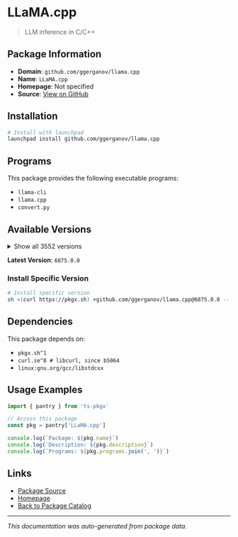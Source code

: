 # LLaMA.cpp

> LLM inference in C/C++

## Package Information

- **Domain**: `github.com/ggerganov/llama.cpp`
- **Name**: `LLaMA.cpp`
- **Homepage**: Not specified
- **Source**: [View on GitHub](https://github.com/pkgxdev/pantry/tree/main/projects/github.com/ggerganov/llama.cpp/package.yml)

## Installation

```bash
# Install with launchpad
launchpad install github.com/ggerganov/llama.cpp
```

## Programs

This package provides the following executable programs:

- `llama-cli`
- `llama.cpp`
- `convert.py`

## Available Versions

<details>
<summary>Show all 3552 versions</summary>

- `6875.0.0`, `6874.0.0`, `6873.0.0`, `6872.0.0`, `6871.0.0`
- `6870.0.0`, `6869.0.0`, `6868.0.0`, `6866.0.0`, `6865.0.0`
- `6864.0.0`, `6863.0.0`, `6862.0.0`, `6861.0.0`, `6860.0.0`
- `6859.0.0`, `6858.0.0`, `6857.0.0`, `6856.0.0`, `6855.0.0`
- `6854.0.0`, `6853.0.0`, `6852.0.0`, `6851.0.0`, `6850.0.0`
- `6849.0.0`, `6848.0.0`, `6847.0.0`, `6846.0.0`, `6845.0.0`
- `6844.0.0`, `6843.0.0`, `6841.0.0`, `6840.0.0`, `6839.0.0`
- `6838.0.0`, `6837.0.0`, `6836.0.0`, `6835.0.0`, `6834.0.0`
- `6833.0.0`, `6830.0.0`, `6829.0.0`, `6827.0.0`, `6826.0.0`
- `6825.0.0`, `6824.0.0`, `6823.0.0`, `6822.0.0`, `6821.0.0`
- `6818.0.0`, `6817.0.0`, `6816.0.0`, `6815.0.0`, `6814.0.0`
- `6813.0.0`, `6812.0.0`, `6811.0.0`, `6810.0.0`, `6808.0.0`
- `6804.0.0`, `6802.0.0`, `6801.0.0`, `6800.0.0`, `6799.0.0`
- `6795.0.0`, `6794.0.0`, `6793.0.0`, `6792.0.0`, `6791.0.0`
- `6790.0.0`, `6789.0.0`, `6788.0.0`, `6786.0.0`, `6785.0.0`
- `6784.0.0`, `6783.0.0`, `6782.0.0`, `6780.0.0`, `6779.0.0`
- `6778.0.0`, `6777.0.0`, `6776.0.0`, `6775.0.0`, `6774.0.0`
- `6773.0.0`, `6770.0.0`, `6769.0.0`, `6768.0.0`, `6767.0.0`
- `6766.0.0`, `6765.0.0`, `6764.0.0`, `6763.0.0`, `6762.0.0`
- `6761.0.0`, `6760.0.0`, `6759.0.0`, `6758.0.0`, `6757.0.0`
- `6756.0.0`, `6755.0.0`, `6754.0.0`, `6753.0.0`, `6752.0.0`
- `6751.0.0`, `6750.0.0`, `6748.0.0`, `6747.0.0`, `6746.0.0`
- `6745.0.0`, `6743.0.0`, `6741.0.0`, `6739.0.0`, `6738.0.0`
- `6737.0.0`, `6736.0.0`, `6735.0.0`, `6733.0.0`, `6732.0.0`
- `6730.0.0`, `6729.0.0`, `6728.0.0`, `6727.0.0`, `6726.0.0`
- `6725.0.0`, `6724.0.0`, `6721.0.0`, `6719.0.0`, `6718.0.0`
- `6717.0.0`, `6715.0.0`, `6714.0.0`, `6713.0.0`, `6711.0.0`
- `6710.0.0`, `6709.0.0`, `6708.0.0`, `6706.0.0`, `6704.0.0`
- `6703.0.0`, `6702.0.0`, `6701.0.0`, `6700.0.0`, `6699.0.0`
- `6697.0.0`, `6695.0.0`, `6692.0.0`, `6691.0.0`, `6690.0.0`
- `6689.0.0`, `6688.0.0`, `6687.0.0`, `6686.0.0`, `6685.0.0`
- `6684.0.0`, `6683.0.0`, `6682.0.0`, `6680.0.0`, `6679.0.0`
- `6678.0.0`, `6676.0.0`, `6673.0.0`, `6672.0.0`, `6671.0.0`
- `6670.0.0`, `6666.0.0`, `6665.0.0`, `6663.0.0`, `6662.0.0`
- `6661.0.0`, `6660.0.0`, `6653.0.0`, `6651.0.0`, `6650.0.0`
- `6648.0.0`, `6647.0.0`, `6646.0.0`, `6644.0.0`, `6643.0.0`
- `6642.0.0`, `6641.0.0`, `6640.0.0`, `6638.0.0`, `6635.0.0`
- `6634.0.0`, `6628.0.0`, `6627.0.0`, `6624.0.0`, `6623.0.0`
- `6622.0.0`, `6621.0.0`, `6620.0.0`, `6619.0.0`, `6617.0.0`
- `6615.0.0`, `6613.0.0`, `6612.0.0`, `6611.0.0`, `6610.0.0`
- `6608.0.0`, `6607.0.0`, `6606.0.0`, `6605.0.0`, `6604.0.0`
- `6603.0.0`, `6602.0.0`, `6601.0.0`, `6598.0.0`, `6595.0.0`
- `6594.0.0`, `6593.0.0`, `6591.0.0`, `6587.0.0`, `6586.0.0`
- `6585.0.0`, `6583.0.0`, `6582.0.0`, `6580.0.0`, `6578.0.0`
- `6576.0.0`, `6575.0.0`, `6574.0.0`, `6572.0.0`, `6569.0.0`
- `6568.0.0`, `6567.0.0`, `6565.0.0`, `6558.0.0`, `6557.0.0`
- `6556.0.0`, `6550.0.0`, `6549.0.0`, `6548.0.0`, `6545.0.0`
- `6544.0.0`, `6543.0.0`, `6541.0.0`, `6536.0.0`, `6535.0.0`
- `6534.0.0`, `6533.0.0`, `6532.0.0`, `6529.0.0`, `6528.0.0`
- `6527.0.0`, `6524.0.0`, `6523.0.0`, `6522.0.0`, `6521.0.0`
- `6519.0.0`, `6518.0.0`, `6517.0.0`, `6516.0.0`, `6515.0.0`
- `6514.0.0`, `6513.0.0`, `6512.0.0`, `6511.0.0`, `6510.0.0`
- `6509.0.0`, `6508.0.0`, `6507.0.0`, `6506.0.0`, `6505.0.0`
- `6504.0.0`, `6503.0.0`, `6502.0.0`, `6501.0.0`, `6500.0.0`
- `6499.0.0`, `6498.0.0`, `6497.0.0`, `6496.0.0`, `6494.0.0`
- `6493.0.0`, `6492.0.0`, `6491.0.0`, `6490.0.0`, `6488.0.0`
- `6484.0.0`, `6483.0.0`, `6482.0.0`, `6480.0.0`, `6479.0.0`
- `6478.0.0`, `6477.0.0`, `6476.0.0`, `6475.0.0`, `6474.0.0`
- `6473.0.0`, `6471.0.0`, `6470.0.0`, `6469.0.0`, `6451.0.0`
- `6447.0.0`, `6445.0.0`, `6444.0.0`, `6443.0.0`, `6442.0.0`
- `6441.0.0`, `6440.0.0`, `6436.0.0`, `6435.0.0`, `6434.0.0`
- `6432.0.0`, `6431.0.0`, `6430.0.0`, `6429.0.0`, `6428.0.0`
- `6427.0.0`, `6424.0.0`, `6423.0.0`, `6421.0.0`, `6419.0.0`
- `6418.0.0`, `6416.0.0`, `6415.0.0`, `6414.0.0`, `6412.0.0`
- `6409.0.0`, `6408.0.0`, `6407.0.0`, `6406.0.0`, `6405.0.0`
- `6404.0.0`, `6403.0.0`, `6402.0.0`, `6401.0.0`, `6399.0.0`
- `6397.0.0`, `6396.0.0`, `6394.0.0`, `6393.0.0`, `6392.0.0`
- `6391.0.0`, `6390.0.0`, `6389.0.0`, `6387.0.0`, `6386.0.0`
- `6384.0.0`, `6383.0.0`, `6382.0.0`, `6381.0.0`, `6380.0.0`
- `6379.0.0`, `6377.0.0`, `6376.0.0`, `6374.0.0`, `6373.0.0`
- `6372.0.0`, `6371.0.0`, `6370.0.0`, `6368.0.0`, `6367.0.0`
- `6365.0.0`, `6364.0.0`, `6362.0.0`, `6361.0.0`, `6360.0.0`
- `6358.0.0`, `6357.0.0`, `6356.0.0`, `6355.0.0`, `6354.0.0`
- `6353.0.0`, `6352.0.0`, `6351.0.0`, `6350.0.0`, `6349.0.0`
- `6348.0.0`, `6347.0.0`, `6346.0.0`, `6344.0.0`, `6343.0.0`
- `6341.0.0`, `6340.0.0`, `6337.0.0`, `6335.0.0`, `6334.0.0`
- `6332.0.0`, `6331.0.0`, `6330.0.0`, `6329.0.0`, `6328.0.0`
- `6327.0.0`, `6325.0.0`, `6324.0.0`, `6323.0.0`, `6322.0.0`
- `6318.0.0`, `6317.0.0`, `6316.0.0`, `6315.0.0`, `6314.0.0`
- `6313.0.0`, `6312.0.0`, `6311.0.0`, `6310.0.0`, `6309.0.0`
- `6307.0.0`, `6305.0.0`, `6303.0.0`, `6301.0.0`, `6300.0.0`
- `6299.0.0`, `6298.0.0`, `6297.0.0`, `6295.0.0`, `6294.0.0`
- `6293.0.0`, `6292.0.0`, `6291.0.0`, `6290.0.0`, `6289.0.0`
- `6287.0.0`, `6286.0.0`, `6285.0.0`, `6284.0.0`, `6283.0.0`
- `6282.0.0`, `6280.0.0`, `6279.0.0`, `6278.0.0`, `6277.0.0`
- `6276.0.0`, `6275.0.0`, `6274.0.0`, `6273.0.0`, `6272.0.0`
- `6271.0.0`, `6269.0.0`, `6267.0.0`, `6265.0.0`, `6264.0.0`
- `6262.0.0`, `6261.0.0`, `6258.0.0`, `6257.0.0`, `6255.0.0`
- `6254.0.0`, `6251.0.0`, `6250.0.0`, `6249.0.0`, `6248.0.0`
- `6247.0.0`, `6246.0.0`, `6245.0.0`, `6244.0.0`, `6243.0.0`
- `6242.0.0`, `6241.0.0`, `6240.0.0`, `6239.0.0`, `6238.0.0`
- `6237.0.0`, `6236.0.0`, `6235.0.0`, `6229.0.0`, `6228.0.0`
- `6225.0.0`, `6218.0.0`, `6215.0.0`, `6214.0.0`, `6213.0.0`
- `6210.0.0`, `6209.0.0`, `6208.0.0`, `6207.0.0`, `6205.0.0`
- `6204.0.0`, `6202.0.0`, `6201.0.0`, `6199.0.0`, `6195.0.0`
- `6193.0.0`, `6191.0.0`, `6190.0.0`, `6189.0.0`, `6188.0.0`
- `6187.0.0`, `6185.0.0`, `6184.0.0`, `6183.0.0`, `6182.0.0`
- `6181.0.0`, `6180.0.0`, `6179.0.0`, `6178.0.0`, `6177.0.0`
- `6176.0.0`, `6175.0.0`, `6174.0.0`, `6173.0.0`, `6153.0.0`
- `6152.0.0`, `6150.0.0`, `6149.0.0`, `6148.0.0`, `6144.0.0`
- `6143.0.0`, `6141.0.0`, `6140.0.0`, `6139.0.0`, `6138.0.0`
- `6137.0.0`, `6136.0.0`, `6135.0.0`, `6134.0.0`, `6132.0.0`
- `6131.0.0`, `6129.0.0`, `6128.0.0`, `6124.0.0`, `6123.0.0`
- `6122.0.0`, `6121.0.0`, `6119.0.0`, `6118.0.0`, `6117.0.0`
- `6116.0.0`, `6115.0.0`, `6114.0.0`, `6113.0.0`, `6111.0.0`
- `6109.0.0`, `6106.0.0`, `6105.0.0`, `6104.0.0`, `6103.0.0`
- `6102.0.0`, `6101.0.0`, `6100.0.0`, `6099.0.0`, `6098.0.0`
- `6097.0.0`, `6096.0.0`, `6095.0.0`, `6093.0.0`, `6092.0.0`
- `6090.0.0`, `6089.0.0`, `6088.0.0`, `6087.0.0`, `6085.0.0`
- `6084.0.0`, `6083.0.0`, `6082.0.0`, `6081.0.0`, `6080.0.0`
- `6079.0.0`, `6078.0.0`, `6076.0.0`, `6075.0.0`, `6074.0.0`
- `6073.0.0`, `6070.0.0`, `6067.0.0`, `6066.0.0`, `6065.0.0`
- `6064.0.0`, `6063.0.0`, `6062.0.0`, `6061.0.0`, `6060.0.0`
- `6059.0.0`, `6058.0.0`, `6057.0.0`, `6056.0.0`, `6055.0.0`
- `6054.0.0`, `6052.0.0`, `6051.0.0`, `6050.0.0`, `6049.0.0`
- `6048.0.0`, `6047.0.0`, `6045.0.0`, `6044.0.0`, `6043.0.0`
- `6042.0.0`, `6041.0.0`, `6040.0.0`, `6039.0.0`, `6038.0.0`
- `6037.0.0`, `6036.0.0`, `6035.0.0`, `6032.0.0`, `6031.0.0`
- `6030.0.0`, `6029.0.0`, `6027.0.0`, `6026.0.0`, `6025.0.0`
- `6024.0.0`, `6023.0.0`, `6022.0.0`, `6020.0.0`, `6018.0.0`
- `6017.0.0`, `6016.0.0`, `6015.0.0`, `6014.0.0`, `6013.0.0`
- `6012.0.0`, `6011.0.0`, `6002.0.0`, `6001.0.0`, `6000.0.0`
- `5999.0.0`, `5998.0.0`, `5997.0.0`, `5996.0.0`, `5995.0.0`
- `5994.0.0`, `5993.0.0`, `5992.0.0`, `5990.0.0`, `5989.0.0`
- `5988.0.0`, `5987.0.0`, `5986.0.0`, `5985.0.0`, `5984.0.0`
- `5981.0.0`, `5980.0.0`, `5979.0.0`, `5978.0.0`, `5976.0.0`
- `5975.0.0`, `5973.0.0`, `5972.0.0`, `5970.0.0`, `5968.0.0`
- `5967.0.0`, `5966.0.0`, `5965.0.0`, `5963.0.0`, `5962.0.0`
- `5961.0.0`, `5960.0.0`, `5959.0.0`, `5958.0.0`, `5957.0.0`
- `5956.0.0`, `5954.0.0`, `5953.0.0`, `5952.0.0`, `5950.0.0`
- `5949.0.0`, `5943.0.0`, `5942.0.0`, `5941.0.0`, `5940.0.0`
- `5937.0.0`, `5936.0.0`, `5935.0.0`, `5934.0.0`, `5933.0.0`
- `5932.0.0`, `5930.0.0`, `5929.0.0`, `5928.0.0`, `5927.0.0`
- `5924.0.0`, `5923.0.0`, `5922.0.0`, `5921.0.0`, `5920.0.0`
- `5919.0.0`, `5916.0.0`, `5914.0.0`, `5913.0.0`, `5912.0.0`
- `5911.0.0`, `5910.0.0`, `5909.0.0`, `5908.0.0`, `5904.0.0`
- `5902.0.0`, `5901.0.0`, `5900.0.0`, `5899.0.0`, `5898.0.0`
- `5897.0.0`, `5896.0.0`, `5895.0.0`, `5894.0.0`, `5893.0.0`
- `5892.0.0`, `5891.0.0`, `5890.0.0`, `5889.0.0`, `5888.0.0`
- `5887.0.0`, `5886.0.0`, `5884.0.0`, `5882.0.0`, `5880.0.0`
- `5876.0.0`, `5875.0.0`, `5874.0.0`, `5873.0.0`, `5872.0.0`
- `5870.0.0`, `5869.0.0`, `5868.0.0`, `5867.0.0`, `5866.0.0`
- `5865.0.0`, `5864.0.0`, `5863.0.0`, `5862.0.0`, `5861.0.0`
- `5860.0.0`, `5859.0.0`, `5858.0.0`, `5857.0.0`, `5856.0.0`
- `5855.0.0`, `5854.0.0`, `5853.0.0`, `5852.0.0`, `5851.0.0`
- `5849.0.0`, `5848.0.0`, `5847.0.0`, `5846.0.0`, `5845.0.0`
- `5844.0.0`, `5843.0.0`, `5841.0.0`, `5840.0.0`, `5839.0.0`
- `5838.0.0`, `5837.0.0`, `5836.0.0`, `5835.0.0`, `5834.0.0`
- `5833.0.0`, `5832.0.0`, `5831.0.0`, `5830.0.0`, `5829.0.0`
- `5828.0.0`, `5827.0.0`, `5826.0.0`, `5825.0.0`, `5824.0.0`
- `5823.0.0`, `5822.0.0`, `5821.0.0`, `5820.0.0`, `5819.0.0`
- `5817.0.0`, `5816.0.0`, `5815.0.0`, `5814.0.0`, `5812.0.0`
- `5811.0.0`, `5809.0.0`, `5808.0.0`, `5804.0.0`, `5803.0.0`
- `5802.0.0`, `5801.0.0`, `5798.0.0`, `5797.0.0`, `5795.0.0`
- `5794.0.0`, `5793.0.0`, `5792.0.0`, `5788.0.0`, `5787.0.0`
- `5785.0.0`, `5784.0.0`, `5783.0.0`, `5782.0.0`, `5780.0.0`
- `5778.0.0`, `5777.0.0`, `5775.0.0`, `5774.0.0`, `5773.0.0`
- `5772.0.0`, `5771.0.0`, `5770.0.0`, `5769.0.0`, `5760.0.0`
- `5759.0.0`, `5757.0.0`, `5756.0.0`, `5755.0.0`, `5754.0.0`
- `5753.0.0`, `5752.0.0`, `5751.0.0`, `5749.0.0`, `5747.0.0`
- `5745.0.0`, `5744.0.0`, `5743.0.0`, `5742.0.0`, `5740.0.0`
- `5738.0.0`, `5737.0.0`, `5736.0.0`, `5735.0.0`, `5734.0.0`
- `5733.0.0`, `5731.0.0`, `5729.0.0`, `5728.0.0`, `5726.0.0`
- `5723.0.0`, `5722.0.0`, `5721.0.0`, `5720.0.0`, `5719.0.0`
- `5718.0.0`, `5717.0.0`, `5716.0.0`, `5715.0.0`, `5714.0.0`
- `5713.0.0`, `5712.0.0`, `5711.0.0`, `5709.0.0`, `5708.0.0`
- `5707.0.0`, `5706.0.0`, `5704.0.0`, `5703.0.0`, `5702.0.0`
- `5701.0.0`, `5699.0.0`, `5698.0.0`, `5697.0.0`, `5696.0.0`
- `5695.0.0`, `5693.0.0`, `5689.0.0`, `5688.0.0`, `5687.0.0`
- `5686.0.0`, `5685.0.0`, `5684.0.0`, `5683.0.0`, `5682.0.0`
- `5681.0.0`, `5679.0.0`, `5676.0.0`, `5675.0.0`, `5674.0.0`
- `5673.0.0`, `5672.0.0`, `5671.0.0`, `5670.0.0`, `5669.0.0`
- `5668.0.0`, `5667.0.0`, `5666.0.0`, `5664.0.0`, `5662.0.0`
- `5659.0.0`, `5657.0.0`, `5655.0.0`, `5654.0.0`, `5653.0.0`
- `5652.0.0`, `5651.0.0`, `5650.0.0`, `5649.0.0`, `5648.0.0`
- `5646.0.0`, `5645.0.0`, `5644.0.0`, `5642.0.0`, `5641.0.0`
- `5640.0.0`, `5639.0.0`, `5638.0.0`, `5637.0.0`, `5636.0.0`
- `5634.0.0`, `5633.0.0`, `5632.0.0`, `5631.0.0`, `5630.0.0`
- `5629.0.0`, `5627.0.0`, `5625.0.0`, `5624.0.0`, `5622.0.0`
- `5621.0.0`, `5620.0.0`, `5618.0.0`, `5617.0.0`, `5615.0.0`
- `5614.0.0`, `5613.0.0`, `5612.0.0`, `5610.0.0`, `5609.0.0`
- `5608.0.0`, `5606.0.0`, `5604.0.0`, `5603.0.0`, `5602.0.0`
- `5601.0.0`, `5600.0.0`, `5598.0.0`, `5596.0.0`, `5595.0.0`
- `5593.0.0`, `5592.0.0`, `5591.0.0`, `5590.0.0`, `5589.0.0`
- `5588.0.0`, `5587.0.0`, `5586.0.0`, `5585.0.0`, `5584.0.0`
- `5581.0.0`, `5580.0.0`, `5578.0.0`, `5577.0.0`, `5576.0.0`
- `5575.0.0`, `5574.0.0`, `5573.0.0`, `5572.0.0`, `5571.0.0`
- `5569.0.0`, `5568.0.0`, `5560.0.0`, `5559.0.0`, `5558.0.0`
- `5556.0.0`, `5555.0.0`, `5554.0.0`, `5552.0.0`, `5551.0.0`
- `5548.0.0`, `5547.0.0`, `5546.0.0`, `5545.0.0`, `5544.0.0`
- `5543.0.0`, `5541.0.0`, `5540.0.0`, `5539.0.0`, `5538.0.0`
- `5537.0.0`, `5535.0.0`, `5534.0.0`, `5533.0.0`, `5532.0.0`
- `5530.0.0`, `5529.0.0`, `5526.0.0`, `5524.0.0`, `5522.0.0`
- `5519.0.0`, `5517.0.0`, `5516.0.0`, `5515.0.0`, `5514.0.0`
- `5513.0.0`, `5512.0.0`, `5510.0.0`, `5509.0.0`, `5508.0.0`
- `5506.0.0`, `5505.0.0`, `5504.0.0`, `5503.0.0`, `5502.0.0`
- `5501.0.0`, `5499.0.0`, `5498.0.0`, `5497.0.0`, `5495.0.0`
- `5494.0.0`, `5493.0.0`, `5492.0.0`, `5490.0.0`, `5489.0.0`
- `5488.0.0`, `5486.0.0`, `5484.0.0`, `5483.0.0`, `5481.0.0`
- `5480.0.0`, `5479.0.0`, `5478.0.0`, `5477.0.0`, `5476.0.0`
- `5475.0.0`, `5474.0.0`, `5473.0.0`, `5472.0.0`, `5471.0.0`
- `5468.0.0`, `5466.0.0`, `5465.0.0`, `5464.0.0`, `5463.0.0`
- `5462.0.0`, `5461.0.0`, `5460.0.0`, `5459.0.0`, `5458.0.0`
- `5456.0.0`, `5454.0.0`, `5453.0.0`, `5452.0.0`, `5451.0.0`
- `5450.0.0`, `5449.0.0`, `5448.0.0`, `5446.0.0`, `5444.0.0`
- `5443.0.0`, `5442.0.0`, `5441.0.0`, `5440.0.0`, `5439.0.0`
- `5438.0.0`, `5437.0.0`, `5436.0.0`, `5435.0.0`, `5434.0.0`
- `5432.0.0`, `5431.0.0`, `5430.0.0`, `5429.0.0`, `5427.0.0`
- `5426.0.0`, `5425.0.0`, `5423.0.0`, `5422.0.0`, `5421.0.0`
- `5417.0.0`, `5415.0.0`, `5414.0.0`, `5412.0.0`, `5411.0.0`
- `5410.0.0`, `5409.0.0`, `5406.0.0`, `5405.0.0`, `5404.0.0`
- `5402.0.0`, `5401.0.0`, `5400.0.0`, `5395.0.0`, `5394.0.0`
- `5392.0.0`, `5391.0.0`, `5390.0.0`, `5388.0.0`, `5387.0.0`
- `5385.0.0`, `5384.0.0`, `5382.0.0`, `5381.0.0`, `5380.0.0`
- `5379.0.0`, `5378.0.0`, `5377.0.0`, `5372.0.0`, `5371.0.0`
- `5370.0.0`, `5368.0.0`, `5367.0.0`, `5366.0.0`, `5365.0.0`
- `5363.0.0`, `5361.0.0`, `5360.0.0`, `5359.0.0`, `5358.0.0`
- `5357.0.0`, `5356.0.0`, `5355.0.0`, `5354.0.0`, `5353.0.0`
- `5352.0.0`, `5351.0.0`, `5350.0.0`, `5349.0.0`, `5347.0.0`
- `5346.0.0`, `5345.0.0`, `5344.0.0`, `5342.0.0`, `5341.0.0`
- `5340.0.0`, `5338.0.0`, `5336.0.0`, `5335.0.0`, `5334.0.0`
- `5333.0.0`, `5332.0.0`, `5331.0.0`, `5330.0.0`, `5329.0.0`
- `5328.0.0`, `5327.0.0`, `5326.0.0`, `5325.0.0`, `5324.0.0`
- `5323.0.0`, `5322.0.0`, `5321.0.0`, `5320.0.0`, `5318.0.0`
- `5317.0.0`, `5313.0.0`, `5311.0.0`, `5310.0.0`, `5309.0.0`
- `5308.0.0`, `5306.0.0`, `5303.0.0`, `5302.0.0`, `5301.0.0`
- `5300.0.0`, `5299.0.0`, `5298.0.0`, `5297.0.0`, `5296.0.0`
- `5295.0.0`, `5293.0.0`, `5292.0.0`, `5289.0.0`, `5287.0.0`
- `5286.0.0`, `5284.0.0`, `5283.0.0`, `5281.0.0`, `5280.0.0`
- `5279.0.0`, `5278.0.0`, `5277.0.0`, `5276.0.0`, `5275.0.0`
- `5274.0.0`, `5273.0.0`, `5272.0.0`, `5271.0.0`, `5270.0.0`
- `5269.0.0`, `5267.0.0`, `5266.0.0`, `5265.0.0`, `5261.0.0`
- `5260.0.0`, `5259.0.0`, `5258.0.0`, `5257.0.0`, `5255.0.0`
- `5254.0.0`, `5253.0.0`, `5252.0.0`, `5250.0.0`, `5249.0.0`
- `5248.0.0`, `5246.0.0`, `5243.0.0`, `5242.0.0`, `5241.0.0`
- `5239.0.0`, `5237.0.0`, `5236.0.0`, `5235.0.0`, `5233.0.0`
- `5232.0.0`, `5231.0.0`, `5230.0.0`, `5228.0.0`, `5226.0.0`
- `5225.0.0`, `5223.0.0`, `5222.0.0`, `5221.0.0`, `5220.0.0`
- `5219.0.0`, `5218.0.0`, `5217.0.0`, `5216.0.0`, `5215.0.0`
- `5214.0.0`, `5213.0.0`, `5212.0.0`, `5211.0.0`, `5210.0.0`
- `5209.0.0`, `5208.0.0`, `5207.0.0`, `5205.0.0`, `5204.0.0`
- `5202.0.0`, `5201.0.0`, `5200.0.0`, `5199.0.0`, `5198.0.0`
- `5197.0.0`, `5196.0.0`, `5195.0.0`, `5194.0.0`, `5193.0.0`
- `5192.0.0`, `5191.0.0`, `5190.0.0`, `5189.0.0`, `5188.0.0`
- `5187.0.0`, `5186.0.0`, `5185.0.0`, `5184.0.0`, `5181.0.0`
- `5180.0.0`, `5178.0.0`, `5177.0.0`, `5176.0.0`, `5175.0.0`
- `5174.0.0`, `5173.0.0`, `5171.0.0`, `5170.0.0`, `5169.0.0`
- `5166.0.0`, `5165.0.0`, `5164.0.0`, `5163.0.0`, `5162.0.0`
- `5161.0.0`, `5160.0.0`, `5159.0.0`, `5158.0.0`, `5156.0.0`
- `5155.0.0`, `5153.0.0`, `5152.0.0`, `5151.0.0`, `5150.0.0`
- `5149.0.0`, `5148.0.0`, `5147.0.0`, `5146.0.0`, `5145.0.0`
- `5144.0.0`, `5143.0.0`, `5142.0.0`, `5141.0.0`, `5140.0.0`
- `5138.0.0`, `5137.0.0`, `5136.0.0`, `5135.0.0`, `5134.0.0`
- `5133.0.0`, `5132.0.0`, `5131.0.0`, `5129.0.0`, `5127.0.0`
- `5126.0.0`, `5125.0.0`, `5124.0.0`, `5123.0.0`, `5122.0.0`
- `5121.0.0`, `5120.0.0`, `5119.0.0`, `5118.0.0`, `5117.0.0`
- `5116.0.0`, `5115.0.0`, `5114.0.0`, `5113.0.0`, `5108.0.0`
- `5107.0.0`, `5106.0.0`, `5099.0.0`, `5097.0.0`, `5096.0.0`
- `5094.0.0`, `5093.0.0`, `5092.0.0`, `5089.0.0`, `5086.0.0`
- `5085.0.0`, `5084.0.0`, `5083.0.0`, `5082.0.0`, `5081.0.0`
- `5080.0.0`, `5079.0.0`, `5078.0.0`, `5076.0.0`, `5074.0.0`
- `5073.0.0`, `5072.0.0`, `5071.0.0`, `5066.0.0`, `5064.0.0`
- `5062.0.0`, `5061.0.0`, `5060.0.0`, `5059.0.0`, `5058.0.0`
- `5057.0.0`, `5056.0.0`, `5055.0.0`, `5054.0.0`, `5053.0.0`
- `5052.0.0`, `5050.0.0`, `5049.0.0`, `5046.0.0`, `5045.0.0`
- `5043.0.0`, `5041.0.0`, `5039.0.0`, `5038.0.0`, `5037.0.0`
- `5036.0.0`, `5035.0.0`, `5034.0.0`, `5033.0.0`, `5032.0.0`
- `5031.0.0`, `5030.0.0`, `5029.0.0`, `5028.0.0`, `5026.0.0`
- `5025.0.0`, `5022.0.0`, `5021.0.0`, `5019.0.0`, `5018.0.0`
- `5017.0.0`, `5016.0.0`, `5015.0.0`, `5013.0.0`, `5012.0.0`
- `5010.0.0`, `5009.0.0`, `5006.0.0`, `5005.0.0`, `5004.0.0`
- `5003.0.0`, `5002.0.0`, `5001.0.0`, `4999.0.0`, `4998.0.0`
- `4997.0.0`, `4992.0.0`, `4991.0.0`, `4990.0.0`, `4988.0.0`
- `4987.0.0`, `4986.0.0`, `4985.0.0`, `4984.0.0`, `4982.0.0`
- `4981.0.0`, `4980.0.0`, `4978.0.0`, `4977.0.0`, `4976.0.0`
- `4974.0.0`, `4972.0.0`, `4970.0.0`, `4969.0.0`, `4967.0.0`
- `4966.0.0`, `4964.0.0`, `4963.0.0`, `4961.0.0`, `4958.0.0`
- `4957.0.0`, `4956.0.0`, `4953.0.0`, `4951.0.0`, `4948.0.0`
- `4947.0.0`, `4945.0.0`, `4944.0.0`, `4942.0.0`, `4940.0.0`
- `4939.0.0`, `4938.0.0`, `4937.0.0`, `4936.0.0`, `4935.0.0`
- `4934.0.0`, `4933.0.0`, `4932.0.0`, `4930.0.0`, `4929.0.0`
- `4927.0.0`, `4926.0.0`, `4925.0.0`, `4924.0.0`, `4923.0.0`
- `4921.0.0`, `4920.0.0`, `4919.0.0`, `4916.0.0`, `4915.0.0`
- `4914.0.0`, `4913.0.0`, `4912.0.0`, `4911.0.0`, `4910.0.0`
- `4909.0.0`, `4908.0.0`, `4907.0.0`, `4905.0.0`, `4903.0.0`
- `4902.0.0`, `4901.0.0`, `4900.0.0`, `4899.0.0`, `4898.0.0`
- `4897.0.0`, `4896.0.0`, `4895.0.0`, `4893.0.0`, `4892.0.0`
- `4891.0.0`, `4889.0.0`, `4888.0.0`, `4886.0.0`, `4885.0.0`
- `4884.0.0`, `4882.0.0`, `4880.0.0`, `4879.0.0`, `4877.0.0`
- `4876.0.0`, `4875.0.0`, `4874.0.0`, `4873.0.0`, `4872.0.0`
- `4871.0.0`, `4870.0.0`, `4869.0.0`, `4868.0.0`, `4867.0.0`
- `4865.0.0`, `4864.0.0`, `4863.0.0`, `4861.0.0`, `4860.0.0`
- `4859.0.0`, `4856.0.0`, `4855.0.0`, `4854.0.0`, `4853.0.0`
- `4851.0.0`, `4849.0.0`, `4848.0.0`, `4847.0.0`, `4846.0.0`
- `4837.0.0`, `4836.0.0`, `4835.0.0`, `4834.0.0`, `4833.0.0`
- `4832.0.0`, `4831.0.0`, `4830.0.0`, `4829.0.0`, `4827.0.0`
- `4826.0.0`, `4824.0.0`, `4823.0.0`, `4821.0.0`, `4820.0.0`
- `4819.0.0`, `4818.0.0`, `4806.0.0`, `4805.0.0`, `4804.0.0`
- `4803.0.0`, `4801.0.0`, `4800.0.0`, `4799.0.0`, `4798.0.0`
- `4797.0.0`, `4796.0.0`, `4793.0.0`, `4792.0.0`, `4790.0.0`
- `4789.0.0`, `4788.0.0`, `4786.0.0`, `4785.0.0`, `4784.0.0`
- `4783.0.0`, `4778.0.0`, `4777.0.0`, `4776.0.0`, `4775.0.0`
- `4774.0.0`, `4773.0.0`, `4771.0.0`, `4770.0.0`, `4769.0.0`
- `4768.0.0`, `4767.0.0`, `4765.0.0`, `4764.0.0`, `4763.0.0`
- `4762.0.0`, `4761.0.0`, `4760.0.0`, `4759.0.0`, `4756.0.0`
- `4755.0.0`, `4754.0.0`, `4753.0.0`, `4751.0.0`, `4749.0.0`
- `4747.0.0`, `4746.0.0`, `4745.0.0`, `4743.0.0`, `4742.0.0`
- `4739.0.0`, `4738.0.0`, `4735.0.0`, `4734.0.0`, `4733.0.0`
- `4732.0.0`, `4731.0.0`, `4730.0.0`, `4728.0.0`, `4727.0.0`
- `4724.0.0`, `4722.0.0`, `4721.0.0`, `4720.0.0`, `4719.0.0`
- `4718.0.0`, `4717.0.0`, `4716.0.0`, `4714.0.0`, `4713.0.0`
- `4712.0.0`, `4710.0.0`, `4708.0.0`, `4707.0.0`, `4706.0.0`
- `4705.0.0`, `4704.0.0`, `4702.0.0`, `4699.0.0`, `4698.0.0`
- `4696.0.0`, `4695.0.0`, `4694.0.0`, `4692.0.0`, `4689.0.0`
- `4688.0.0`, `4686.0.0`, `4683.0.0`, `4682.0.0`, `4681.0.0`
- `4679.0.0`, `4678.0.0`, `4677.0.0`, `4676.0.0`, `4675.0.0`
- `4671.0.0`, `4667.0.0`, `4666.0.0`, `4663.0.0`, `4662.0.0`
- `4661.0.0`, `4660.0.0`, `4659.0.0`, `4658.0.0`, `4657.0.0`
- `4651.0.0`, `4649.0.0`, `4648.0.0`, `4647.0.0`, `4646.0.0`
- `4644.0.0`, `4643.0.0`, `4642.0.0`, `4641.0.0`, `4640.0.0`
- `4639.0.0`, `4637.0.0`, `4636.0.0`, `4634.0.0`, `4633.0.0`
- `4631.0.0`, `4628.0.0`, `4623.0.0`, `4621.0.0`, `4620.0.0`
- `4619.0.0`, `4618.0.0`, `4617.0.0`, `4616.0.0`, `4615.0.0`
- `4614.0.0`, `4613.0.0`, `4611.0.0`, `4610.0.0`, `4609.0.0`
- `4608.0.0`, `4607.0.0`, `4606.0.0`, `4605.0.0`, `4604.0.0`
- `4603.0.0`, `4601.0.0`, `4600.0.0`, `4599.0.0`, `4598.0.0`
- `4595.0.0`, `4594.0.0`, `4589.0.0`, `4588.0.0`, `4586.0.0`
- `4585.0.0`, `4583.0.0`, `4581.0.0`, `4580.0.0`, `4576.0.0`
- `4575.0.0`, `4574.0.0`, `4572.0.0`, `4570.0.0`, `4569.0.0`
- `4568.0.0`, `4567.0.0`, `4566.0.0`, `4565.0.0`, `4564.0.0`
- `4562.0.0`, `4560.0.0`, `4559.0.0`, `4557.0.0`, `4552.0.0`
- `4550.0.0`, `4549.0.0`, `4548.0.0`, `4547.0.0`, `4546.0.0`
- `4545.0.0`, `4543.0.0`, `4542.0.0`, `4539.0.0`, `4538.0.0`
- `4537.0.0`, `4536.0.0`, `4535.0.0`, `4534.0.0`, `4533.0.0`
- `4532.0.0`, `4529.0.0`, `4528.0.0`, `4527.0.0`, `4526.0.0`
- `4525.0.0`, `4524.0.0`, `4523.0.0`, `4522.0.0`, `4521.0.0`
- `4520.0.0`, `4519.0.0`, `4518.0.0`, `4516.0.0`, `4514.0.0`
- `4513.0.0`, `4512.0.0`, `4510.0.0`, `4509.0.0`, `4508.0.0`
- `4506.0.0`, `4504.0.0`, `4503.0.0`, `4502.0.0`, `4501.0.0`
- `4500.0.0`, `4499.0.0`, `4497.0.0`, `4493.0.0`, `4491.0.0`
- `4488.0.0`, `4487.0.0`, `4485.0.0`, `4481.0.0`, `4475.0.0`
- `4474.0.0`, `4468.0.0`, `4467.0.0`, `4466.0.0`, `4465.0.0`
- `4464.0.0`, `4458.0.0`, `4457.0.0`, `4456.0.0`, `4453.0.0`
- `4451.0.0`, `4450.0.0`, `4447.0.0`, `4446.0.0`, `4445.0.0`
- `4443.0.0`, `4440.0.0`, `4439.0.0`, `4438.0.0`, `4437.0.0`
- `4435.0.0`, `4434.0.0`, `4433.0.0`, `4432.0.0`, `4431.0.0`
- `4430.0.0`, `4428.0.0`, `4426.0.0`, `4425.0.0`, `4424.0.0`
- `4423.0.0`, `4422.0.0`, `4421.0.0`, `4420.0.0`, `4419.0.0`
- `4418.0.0`, `4416.0.0`, `4415.0.0`, `4414.0.0`, `4411.0.0`
- `4409.0.0`, `4406.0.0`, `4404.0.0`, `4403.0.0`, `4402.0.0`
- `4400.0.0`, `4399.0.0`, `4398.0.0`, `4397.0.0`, `4396.0.0`
- `4394.0.0`, `4393.0.0`, `4392.0.0`, `4391.0.0`, `4390.0.0`
- `4389.0.0`, `4388.0.0`, `4387.0.0`, `4386.0.0`, `4385.0.0`
- `4384.0.0`, `4383.0.0`, `4382.0.0`, `4381.0.0`, `4380.0.0`
- `4379.0.0`, `4378.0.0`, `4376.0.0`, `4375.0.0`, `4372.0.0`
- `4371.0.0`, `4369.0.0`, `4368.0.0`, `4367.0.0`, `4366.0.0`
- `4365.0.0`, `4363.0.0`, `4362.0.0`, `4361.0.0`, `4360.0.0`
- `4359.0.0`, `4358.0.0`, `4357.0.0`, `4354.0.0`, `4353.0.0`
- `4351.0.0`, `4350.0.0`, `4349.0.0`, `4348.0.0`, `4343.0.0`
- `4342.0.0`, `4341.0.0`, `4338.0.0`, `4337.0.0`, `4333.0.0`
- `4331.0.0`, `4329.0.0`, `4327.0.0`, `4326.0.0`, `4325.0.0`
- `4324.0.0`, `4321.0.0`, `4320.0.0`, `4319.0.0`, `4318.0.0`
- `4317.0.0`, `4315.0.0`, `4314.0.0`, `4312.0.0`, `4311.0.0`
- `4304.0.0`, `4302.0.0`, `4301.0.0`, `4300.0.0`, `4299.0.0`
- `4298.0.0`, `4297.0.0`, `4296.0.0`, `4295.0.0`, `4293.0.0`
- `4292.0.0`, `4291.0.0`, `4290.0.0`, `4288.0.0`, `4287.0.0`
- `4285.0.0`, `4284.0.0`, `4283.0.0`, `4282.0.0`, `4281.0.0`
- `4280.0.0`, `4279.0.0`, `4276.0.0`, `4273.0.0`, `4272.0.0`
- `4271.0.0`, `4267.0.0`, `4266.0.0`, `4265.0.0`, `4262.0.0`
- `4261.0.0`, `4260.0.0`, `4258.0.0`, `4256.0.0`, `4255.0.0`
- `4254.0.0`, `4253.0.0`, `4248.0.0`, `4246.0.0`, `4243.0.0`
- `4242.0.0`, `4240.0.0`, `4239.0.0`, `4234.0.0`, `4233.0.0`
- `4231.0.0`, `4230.0.0`, `4227.0.0`, `4226.0.0`, `4224.0.0`
- `4222.0.0`, `4221.0.0`, `4220.0.0`, `4219.0.0`, `4218.0.0`
- `4217.0.0`, `4216.0.0`, `4215.0.0`, `4214.0.0`, `4212.0.0`
- `4210.0.0`, `4209.0.0`, `4208.0.0`, `4206.0.0`, `4204.0.0`
- `4203.0.0`, `4202.0.0`, `4201.0.0`, `4200.0.0`, `4195.0.0`
- `4191.0.0`, `4179.0.0`, `4178.0.0`, `4177.0.0`, `4176.0.0`
- `4175.0.0`, `4174.0.0`, `4173.0.0`, `4171.0.0`, `4170.0.0`
- `4169.0.0`, `4168.0.0`, `4167.0.0`, `4164.0.0`, `4163.0.0`
- `4162.0.0`, `4161.0.0`, `4160.0.0`, `4157.0.0`, `4154.0.0`
- `4153.0.0`, `4151.0.0`, `4150.0.0`, `4149.0.0`, `4148.0.0`
- `4143.0.0`, `4142.0.0`, `4141.0.0`, `4139.0.0`, `4138.0.0`
- `4137.0.0`, `4134.0.0`, `4133.0.0`, `4132.0.0`, `4131.0.0`
- `4130.0.0`, `4129.0.0`, `4128.0.0`, `4127.0.0`, `4126.0.0`
- `4122.0.0`, `4120.0.0`, `4118.0.0`, `4115.0.0`, `4114.0.0`
- `4113.0.0`, `4112.0.0`, `4111.0.0`, `4103.0.0`, `4102.0.0`
- `4100.0.0`, `4098.0.0`, `4095.0.0`, `4094.0.0`, `4092.0.0`
- `4091.0.0`, `4088.0.0`, `4087.0.0`, `4082.0.0`, `4081.0.0`
- `4080.0.0`, `4079.0.0`, `4078.0.0`, `4077.0.0`, `4076.0.0`
- `4075.0.0`, `4071.0.0`, `4069.0.0`, `4068.0.0`, `4067.0.0`
- `4066.0.0`, `4065.0.0`, `4062.0.0`, `4056.0.0`, `4055.0.0`
- `4053.0.0`, `4052.0.0`, `4050.0.0`, `4048.0.0`, `4044.0.0`
- `4042.0.0`, `4041.0.0`, `4040.0.0`, `4038.0.0`, `4037.0.0`
- `4036.0.0`, `4034.0.0`, `4033.0.0`, `4032.0.0`, `4027.0.0`
- `4026.0.0`, `4025.0.0`, `4024.0.0`, `4023.0.0`, `4020.0.0`
- `4019.0.0`, `4016.0.0`, `4015.0.0`, `4014.0.0`, `4013.0.0`
- `4011.0.0`, `4010.0.0`, `4009.0.0`, `4007.0.0`, `4006.0.0`
- `4005.0.0`, `4003.0.0`, `4002.0.0`, `4001.0.0`, `4000.0.0`
- `3999.0.0`, `3998.0.0`, `3997.0.0`, `3996.0.0`, `3995.0.0`
- `3994.0.0`, `3991.0.0`, `3990.0.0`, `3989.0.0`, `3988.0.0`
- `3987.0.0`, `3985.0.0`, `3984.0.0`, `3983.0.0`, `3982.0.0`
- `3978.0.0`, `3977.0.0`, `3975.0.0`, `3974.0.0`, `3972.0.0`
- `3971.0.0`, `3970.0.0`, `3967.0.0`, `3964.0.0`, `3962.0.0`
- `3961.0.0`, `3960.0.0`, `3958.0.0`, `3957.0.0`, `3952.0.0`
- `3950.0.0`, `3949.0.0`, `3948.0.0`, `3946.0.0`, `3943.0.0`
- `3942.0.0`, `3941.0.0`, `3940.0.0`, `3939.0.0`, `3938.0.0`
- `3936.0.0`, `3935.0.0`, `3933.0.0`, `3932.0.0`, `3931.0.0`
- `3930.0.0`, `3927.0.0`, `3926.0.0`, `3925.0.0`, `3923.0.0`
- `3922.0.0`, `3921.0.0`, `3920.0.0`, `3917.0.0`, `3916.0.0`
- `3914.0.0`, `3912.0.0`, `3911.0.0`, `3909.0.0`, `3907.0.0`
- `3906.0.0`, `3905.0.0`, `3904.0.0`, `3903.0.0`, `3902.0.0`
- `3901.0.0`, `3899.0.0`, `3898.0.0`, `3896.0.0`, `3895.0.0`
- `3892.0.0`, `3889.0.0`, `3887.0.0`, `3886.0.0`, `3883.0.0`
- `3880.0.0`, `3878.0.0`, `3874.0.0`, `3873.0.0`, `3872.0.0`
- `3870.0.0`, `3869.0.0`, `3868.0.0`, `3867.0.0`, `3866.0.0`
- `3865.0.0`, `3864.0.0`, `3863.0.0`, `3861.0.0`, `3856.0.0`
- `3855.0.0`, `3853.0.0`, `3849.0.0`, `3848.0.0`, `3847.0.0`
- `3841.0.0`, `3837.0.0`, `3835.0.0`, `3834.0.0`, `3832.0.0`
- `3831.0.0`, `3829.0.0`, `3828.0.0`, `3827.0.0`, `3825.0.0`
- `3824.0.0`, `3823.0.0`, `3822.0.0`, `3821.0.0`, `3818.0.0`
- `3817.0.0`, `3816.0.0`, `3814.0.0`, `3813.0.0`, `3812.0.0`
- `3811.0.0`, `3808.0.0`, `3807.0.0`, `3806.0.0`, `3805.0.0`
- `3804.0.0`, `3803.0.0`, `3802.0.0`, `3801.0.0`, `3800.0.0`
- `3799.0.0`, `3798.0.0`, `3795.0.0`, `3790.0.0`, `3789.0.0`
- `3788.0.0`, `3787.0.0`, `3786.0.0`, `3785.0.0`, `3783.0.0`
- `3782.0.0`, `3781.0.0`, `3779.0.0`, `3778.0.0`, `3777.0.0`
- `3775.0.0`, `3774.0.0`, `3772.0.0`, `3771.0.0`, `3770.0.0`
- `3767.0.0`, `3766.0.0`, `3765.0.0`, `3764.0.0`, `3763.0.0`
- `3761.0.0`, `3760.0.0`, `3759.0.0`, `3756.0.0`, `3755.0.0`
- `3754.0.0`, `3753.0.0`, `3752.0.0`, `3751.0.0`, `3750.0.0`
- `3749.0.0`, `3747.0.0`, `3744.0.0`, `3743.0.0`, `3740.0.0`
- `3737.0.0`, `3735.0.0`, `3733.0.0`, `3731.0.0`, `3729.0.0`
- `3728.0.0`, `3727.0.0`, `3726.0.0`, `3725.0.0`, `3723.0.0`
- `3721.0.0`, `3720.0.0`, `3718.0.0`, `3717.0.0`, `3716.0.0`
- `3715.0.0`, `3714.0.0`, `3713.0.0`, `3711.0.0`, `3707.0.0`
- `3706.0.0`, `3705.0.0`, `3704.0.0`, `3703.0.0`, `3702.0.0`
- `3701.0.0`, `3700.0.0`, `3699.0.0`, `3688.0.0`, `3687.0.0`
- `3686.0.0`, `3685.0.0`, `3684.0.0`, `3683.0.0`, `3682.0.0`
- `3681.0.0`, `3680.0.0`, `3678.0.0`, `3677.0.0`, `3676.0.0`
- `3675.0.0`, `3674.0.0`, `3672.0.0`, `3671.0.0`, `3669.0.0`
- `3668.0.0`, `3667.0.0`, `3666.0.0`, `3664.0.0`, `3661.0.0`
- `3658.0.0`, `3656.0.0`, `3655.0.0`, `3654.0.0`, `3652.0.0`
- `3651.0.0`, `3649.0.0`, `3647.0.0`, `3645.0.0`, `3644.0.0`
- `3643.0.0`, `3639.0.0`, `3636.0.0`, `3635.0.0`, `3634.0.0`
- `3633.0.0`, `3632.0.0`, `3631.0.0`, `3630.0.0`, `3629.0.0`
- `3625.0.0`, `3623.0.0`, `3622.0.0`, `3621.0.0`, `3620.0.0`
- `3617.0.0`, `3616.0.0`, `3615.0.0`, `3614.0.0`, `3613.0.0`
- `3612.0.0`, `3611.0.0`, `3610.0.0`, `3609.0.0`, `3608.0.0`
- `3607.0.0`, `3606.0.0`, `3604.0.0`, `3603.0.0`, `3600.0.0`
- `3599.0.0`, `3598.0.0`, `3593.0.0`, `3592.0.0`, `3591.0.0`
- `3590.0.0`, `3589.0.0`, `3588.0.0`, `3587.0.0`, `3585.0.0`
- `3584.0.0`, `3583.0.0`, `3582.0.0`, `3581.0.0`, `3580.0.0`
- `3578.0.0`, `3577.0.0`, `3575.0.0`, `3574.0.0`, `3573.0.0`
- `3571.0.0`, `3567.0.0`, `3566.0.0`, `3565.0.0`, `3564.0.0`
- `3563.0.0`, `3561.0.0`, `3560.0.0`, `3559.0.0`, `3557.0.0`
- `3556.0.0`, `3551.0.0`, `3547.0.0`, `3543.0.0`, `3542.0.0`
- `3541.0.0`, `3540.0.0`, `3539.0.0`, `3538.0.0`, `3537.0.0`
- `3536.0.0`, `3534.0.0`, `3532.0.0`, `3531.0.0`, `3529.0.0`
- `3528.0.0`, `3527.0.0`, `3525.0.0`, `3524.0.0`, `3522.0.0`
- `3520.0.0`, `3519.0.0`, `3517.0.0`, `3516.0.0`, `3515.0.0`
- `3512.0.0`, `3510.0.0`, `3509.0.0`, `3508.0.0`, `3506.0.0`
- `3505.0.0`, `3504.0.0`, `3503.0.0`, `3502.0.0`, `3501.0.0`
- `3500.0.0`, `3499.0.0`, `3498.0.0`, `3497.0.0`, `3496.0.0`
- `3495.0.0`, `3490.0.0`, `3489.0.0`, `3488.0.0`, `3487.0.0`
- `3486.0.0`, `3485.0.0`, `3484.0.0`, `3483.0.0`, `3482.0.0`
- `3479.0.0`, `3472.0.0`, `3471.0.0`, `3470.0.0`, `3469.0.0`
- `3468.0.0`, `3467.0.0`, `3465.0.0`, `3464.0.0`, `3463.0.0`
- `3462.0.0`, `3461.0.0`, `3460.0.0`, `3459.0.0`, `3458.0.0`
- `3456.0.0`, `3452.0.0`, `3451.0.0`, `3450.0.0`, `3449.0.0`
- `3447.0.0`, `3445.0.0`, `3442.0.0`, `3441.0.0`, `3440.0.0`
- `3438.0.0`, `3437.0.0`, `3436.0.0`, `3434.0.0`, `3433.0.0`
- `3428.0.0`, `3427.0.0`, `3425.0.0`, `3423.0.0`, `3421.0.0`
- `3419.0.0`, `3418.0.0`, `3416.0.0`, `3412.0.0`, `3408.0.0`
- `3407.0.0`, `3406.0.0`, `3405.0.0`, `3403.0.0`, `3402.0.0`
- `3400.0.0`, `3398.0.0`, `3396.0.0`, `3394.0.0`, `3393.0.0`
- `3392.0.0`, `3389.0.0`, `3387.0.0`, `3386.0.0`, `3385.0.0`
- `3384.0.0`, `3383.0.0`, `3382.0.0`, `3381.0.0`, `3378.0.0`
- `3376.0.0`, `3375.0.0`, `3374.0.0`, `3373.0.0`, `3371.0.0`
- `3370.0.0`, `3369.0.0`, `3368.0.0`, `3367.0.0`, `3366.0.0`
- `3365.0.0`, `3363.0.0`, `3361.0.0`, `3358.0.0`, `3356.0.0`
- `3355.0.0`, `3354.0.0`, `3353.0.0`, `3347.0.0`, `3345.0.0`
- `3342.0.0`, `3341.0.0`, `3340.0.0`, `3334.0.0`, `3333.0.0`
- `3332.0.0`, `3328.0.0`, `3327.0.0`, `3325.0.0`, `3324.0.0`
- `3322.0.0`, `3317.0.0`, `3316.0.0`, `3315.0.0`, `3314.0.0`
- `3311.0.0`, `3309.0.0`, `3307.0.0`, `3306.0.0`, `3305.0.0`
- `3304.0.0`, `3303.0.0`, `3295.0.0`, `3294.0.0`, `3293.0.0`
- `3292.0.0`, `3291.0.0`, `3290.0.0`, `3289.0.0`, `3287.0.0`
- `3286.0.0`, `3285.0.0`, `3284.0.0`, `3283.0.0`, `3282.0.0`
- `3280.0.0`, `3279.0.0`, `3278.0.0`, `3276.0.0`, `3274.0.0`
- `3273.0.0`, `3269.0.0`, `3267.0.0`, `3266.0.0`, `3265.0.0`
- `3264.0.0`, `3263.0.0`, `3262.0.0`, `3261.0.0`, `3260.0.0`
- `3259.0.0`, `3258.0.0`, `3256.0.0`, `3254.0.0`, `3252.0.0`
- `3250.0.0`, `3249.0.0`, `3248.0.0`, `3246.0.0`, `3245.0.0`
- `3243.0.0`, `3242.0.0`, `3241.0.0`, `3240.0.0`, `3233.0.0`
- `3232.0.0`, `3231.0.0`, `3230.0.0`, `3229.0.0`, `3228.0.0`
- `3227.0.0`, `3226.0.0`, `3223.0.0`, `3222.0.0`, `3220.0.0`
- `3219.0.0`, `3218.0.0`, `3216.0.0`, `3212.0.0`, `3211.0.0`
- `3209.0.0`, `3208.0.0`, `3206.0.0`, `3205.0.0`, `3204.0.0`
- `3202.0.0`, `3201.0.0`, `3199.0.0`, `3197.0.0`, `3195.0.0`
- `3194.0.0`, `3193.0.0`, `3190.0.0`, `3189.0.0`, `3188.0.0`
- `3187.0.0`, `3186.0.0`, `3184.0.0`, `3183.0.0`, `3182.0.0`
- `3181.0.0`, `3180.0.0`, `3179.0.0`, `3178.0.0`, `3177.0.0`
- `3175.0.0`, `3166.0.0`, `3163.0.0`, `3162.0.0`, `3158.0.0`
- `3156.0.0`, `3154.0.0`, `3153.0.0`, `3152.0.0`, `3151.0.0`
- `3150.0.0`, `3149.0.0`, `3148.0.0`, `3147.0.0`, `3146.0.0`
- `3145.0.0`, `3143.0.0`, `3140.0.0`, `3139.0.0`, `3138.0.0`
- `3135.0.0`, `3134.0.0`, `3131.0.0`, `3130.0.0`, `3091.0.0`
- `3089.0.0`, `3088.0.0`, `3087.0.0`, `3086.0.0`, `3085.0.0`
- `3083.0.0`, `3082.0.0`, `3080.0.0`, `3079.0.0`, `3078.0.0`
- `3077.0.0`, `3076.0.0`, `3075.0.0`, `3074.0.0`, `3073.0.0`
- `3072.0.0`, `3071.0.0`, `3070.0.0`, `3067.0.0`, `3066.0.0`
- `3065.0.0`, `3063.0.0`, `3058.0.0`, `3056.0.0`, `3051.0.0`
- `3046.0.0`, `3045.0.0`, `3044.0.0`, `3042.0.0`, `3040.0.0`
- `3039.0.0`, `3038.0.0`, `3037.0.0`, `3036.0.0`, `3035.0.0`
- `3033.0.0`, `3030.0.0`, `3029.0.0`, `3028.0.0`, `3027.0.0`
- `3026.0.0`, `3025.0.0`, `3024.0.0`, `3023.0.0`, `3021.0.0`
- `3019.0.0`, `3018.0.0`, `3015.0.0`, `3014.0.0`, `3012.0.0`
- `3011.0.0`, `3010.0.0`, `3008.0.0`, `3007.0.0`, `3006.0.0`
- `3003.0.0`, `3001.0.0`, `2998.0.0`, `2996.0.0`, `2995.0.0`
- `2994.0.0`, `2993.0.0`, `2992.0.0`, `2989.0.0`, `2988.0.0`
- `2985.0.0`, `2984.0.0`, `2982.0.0`, `2981.0.0`, `2979.0.0`
- `2978.0.0`, `2976.0.0`, `2974.0.0`, `2973.0.0`, `2972.0.0`
- `2970.0.0`, `2969.0.0`, `2968.0.0`, `2967.0.0`, `2966.0.0`
- `2965.0.0`, `2964.0.0`, `2963.0.0`, `2962.0.0`, `2961.0.0`
- `2958.0.0`, `2956.0.0`, `2955.0.0`, `2953.0.0`, `2952.0.0`
- `2950.0.0`, `2949.0.0`, `2948.0.0`, `2946.0.0`, `2945.0.0`
- `2943.0.0`, `2941.0.0`, `2940.0.0`, `2939.0.0`, `2938.0.0`
- `2937.0.0`, `2936.0.0`, `2934.0.0`, `2933.0.0`, `2932.0.0`
- `2930.0.0`, `2929.0.0`, `2928.0.0`, `2927.0.0`, `2926.0.0`
- `2923.0.0`, `2922.0.0`, `2921.0.0`, `2918.0.0`, `2917.0.0`
- `2916.0.0`, `2915.0.0`, `2914.0.0`, `2913.0.0`, `2910.0.0`
- `2909.0.0`, `2908.0.0`, `2906.0.0`, `2901.0.0`, `2899.0.0`
- `2897.0.0`, `2894.0.0`, `2893.0.0`, `2892.0.0`, `2891.0.0`
- `2890.0.0`, `2889.0.0`, `2885.0.0`, `2884.0.0`, `2879.0.0`
- `2878.0.0`, `2877.0.0`, `2876.0.0`, `2875.0.0`, `2874.0.0`
- `2871.0.0`, `2870.0.0`, `2868.0.0`, `2867.0.0`, `2865.0.0`
- `2864.0.0`, `2862.0.0`, `2861.0.0`, `2860.0.0`, `2859.0.0`
- `2854.0.0`, `2852.0.0`, `2848.0.0`, `2847.0.0`, `2846.0.0`
- `2845.0.0`, `2844.0.0`, `2843.0.0`, `2842.0.0`, `2840.0.0`
- `2839.0.0`, `2838.0.0`, `2837.0.0`, `2836.0.0`, `2835.0.0`
- `2834.0.0`, `2831.0.0`, `2830.0.0`, `2828.0.0`, `2826.0.0`
- `2824.0.0`, `2822.0.0`, `2821.0.0`, `2820.0.0`, `2818.0.0`
- `2817.0.0`, `2816.0.0`, `2815.0.0`, `2813.0.0`, `2812.0.0`
- `2811.0.0`, `2808.0.0`, `2805.0.0`, `2804.0.0`, `2803.0.0`
- `2800.0.0`, `2797.0.0`, `2794.0.0`, `2793.0.0`, `2791.0.0`
- `2789.0.0`, `2787.0.0`, `2785.0.0`, `2784.0.0`, `2783.0.0`
- `2781.0.0`, `2780.0.0`, `2779.0.0`, `2777.0.0`, `2776.0.0`
- `2775.0.0`, `2774.0.0`, `2773.0.0`, `2772.0.0`, `2771.0.0`
- `2769.0.0`, `2767.0.0`, `2766.0.0`, `2764.0.0`, `2763.0.0`
- `2761.0.0`, `2760.0.0`, `2757.0.0`, `2756.0.0`, `2755.0.0`
- `2754.0.0`, `2753.0.0`, `2751.0.0`, `2750.0.0`, `2749.0.0`
- `2748.0.0`, `2747.0.0`, `2746.0.0`, `2740.0.0`, `2737.0.0`
- `2736.0.0`, `2735.0.0`, `2734.0.0`, `2731.0.0`, `2730.0.0`
- `2729.0.0`, `2728.0.0`, `2727.0.0`, `2724.0.0`, `2717.0.0`
- `2715.0.0`, `2714.0.0`, `2712.0.0`, `2710.0.0`, `2709.0.0`
- `2708.0.0`, `2707.0.0`, `2702.0.0`, `2700.0.0`, `2699.0.0`
- `2698.0.0`, `2697.0.0`, `2696.0.0`, `2694.0.0`, `2692.0.0`
- `2691.0.0`, `2690.0.0`, `2687.0.0`, `2686.0.0`, `2684.0.0`
- `2683.0.0`, `2681.0.0`, `2680.0.0`, `2679.0.0`, `2678.0.0`
- `2676.0.0`, `2675.0.0`, `2674.0.0`, `2673.0.0`, `2671.0.0`
- `2670.0.0`, `2669.0.0`, `2667.0.0`, `2666.0.0`, `2665.0.0`
- `2664.0.0`, `2663.0.0`, `2661.0.0`, `2660.0.0`, `2658.0.0`
- `2657.0.0`, `2656.0.0`, `2646.0.0`, `2645.0.0`, `2636.0.0`
- `2632.0.0`, `2630.0.0`, `2629.0.0`, `2619.0.0`, `2615.0.0`
- `2613.0.0`, `2612.0.0`, `2608.0.0`, `2589.0.0`, `2586.0.0`
- `2581.0.0`, `2579.0.0`, `2578.0.0`, `2576.0.0`, `2573.0.0`
- `2568.0.0`, `2567.0.0`, `2566.0.0`, `2563.0.0`, `2554.0.0`
- `2548.0.0`, `2543.0.0`, `2542.0.0`, `2541.0.0`, `2540.0.0`
- `2536.0.0`, `2534.0.0`, `2531.0.0`, `2529.0.0`, `2527.0.0`
- `2526.0.0`, `2523.0.0`, `2521.0.0`, `2520.0.0`, `2518.0.0`
- `2517.0.0`, `2516.0.0`, `2514.0.0`, `2510.0.0`, `2509.0.0`
- `2508.0.0`, `2503.0.0`, `2502.0.0`, `2501.0.0`, `2499.0.0`
- `2497.0.0`, `2496.0.0`, `2495.0.0`, `2494.0.0`, `2493.0.0`
- `2491.0.0`, `2489.0.0`, `2487.0.0`, `2480.0.0`, `2479.0.0`
- `2478.0.0`, `2476.0.0`, `2475.0.0`, `2474.0.0`, `2471.0.0`
- `2466.0.0`, `2465.0.0`, `2463.0.0`, `2462.0.0`, `2461.0.0`
- `2458.0.0`, `2457.0.0`, `2456.0.0`, `2454.0.0`, `2450.0.0`
- `2449.0.0`, `2448.0.0`, `2447.0.0`, `2440.0.0`, `2439.0.0`
- `2438.0.0`, `2437.0.0`, `2436.0.0`, `2435.0.0`, `2434.0.0`
- `2433.0.0`, `2432.0.0`, `2430.0.0`, `2428.0.0`, `2427.0.0`
- `2424.0.0`, `2423.0.0`, `2420.0.0`, `2419.0.0`, `2418.0.0`
- `2417.0.0`, `2414.0.0`, `2413.0.0`, `2411.0.0`, `2410.0.0`
- `2409.0.0`, `2408.0.0`, `2407.0.0`, `2406.0.0`, `2405.0.0`
- `2404.0.0`, `2402.0.0`, `2400.0.0`, `2399.0.0`, `2398.0.0`
- `2397.0.0`, `2396.0.0`, `2395.0.0`, `2394.0.0`, `2393.0.0`
- `2392.0.0`, `2391.0.0`, `2389.0.0`, `2387.0.0`, `2386.0.0`
- `2385.0.0`, `2384.0.0`, `2382.0.0`, `2381.0.0`, `2380.0.0`
- `2378.0.0`, `2377.0.0`, `2376.0.0`, `2374.0.0`, `2372.0.0`
- `2371.0.0`, `2370.0.0`, `2369.0.0`, `2368.0.0`, `2367.0.0`
- `2366.0.0`, `2365.0.0`, `2364.0.0`, `2363.0.0`, `2362.0.0`
- `2361.0.0`, `2360.0.0`, `2359.0.0`, `2358.0.0`, `2357.0.0`
- `2356.0.0`, `2355.0.0`, `2354.0.0`, `2352.0.0`, `2350.0.0`
- `2346.0.0`, `2345.0.0`, `2343.0.0`, `2334.0.0`, `2333.0.0`
- `2331.0.0`, `2330.0.0`, `2329.0.0`, `2327.0.0`, `2324.0.0`
- `2323.0.0`, `2321.0.0`, `2320.0.0`, `2319.0.0`, `2318.0.0`
- `2316.0.0`, `2314.0.0`, `2313.0.0`, `2312.0.0`, `2311.0.0`
- `2308.0.0`, `2306.0.0`, `2304.0.0`, `2303.0.0`, `2302.0.0`
- `2301.0.0`, `2300.0.0`, `2299.0.0`, `2298.0.0`, `2297.0.0`
- `2296.0.0`, `2294.0.0`, `2293.0.0`, `2283.0.0`, `2282.0.0`
- `2281.0.0`, `2280.0.0`, `2279.0.0`, `2278.0.0`, `2277.0.0`
- `2276.0.0`, `2275.0.0`, `2274.0.0`, `2272.0.0`, `2271.0.0`
- `2270.0.0`, `2269.0.0`, `2268.0.0`, `2266.0.0`, `2264.0.0`
- `2263.0.0`, `2262.0.0`, `2261.0.0`, `2259.0.0`, `2258.0.0`
- `2257.0.0`, `2256.0.0`, `2254.0.0`, `2253.0.0`, `2252.0.0`
- `2251.0.0`, `2249.0.0`, `2248.0.0`, `2247.0.0`, `2246.0.0`
- `2245.0.0`, `2241.0.0`, `2240.0.0`, `2239.0.0`, `2237.0.0`
- `2235.0.0`, `2234.0.0`, `2233.0.0`, `2232.0.0`, `2231.0.0`
- `2230.0.0`, `2228.0.0`, `2226.0.0`, `2223.0.0`, `2222.0.0`
- `2221.0.0`, `2220.0.0`, `2217.0.0`, `2215.0.0`, `2214.0.0`
- `2213.0.0`, `2212.0.0`, `2205.0.0`, `2204.0.0`, `2202.0.0`
- `2201.0.0`, `2197.0.0`, `2196.0.0`, `2194.0.0`, `2193.0.0`
- `2191.0.0`, `2190.0.0`, `2189.0.0`, `2187.0.0`, `2186.0.0`
- `2185.0.0`, `2184.0.0`, `2182.0.0`, `2181.0.0`, `2180.0.0`
- `2179.0.0`, `2178.0.0`, `2177.0.0`, `2176.0.0`, `2175.0.0`
- `2174.0.0`, `2172.0.0`, `2167.0.0`, `2144.0.0`, `2143.0.0`
- `2142.0.0`, `2141.0.0`, `2140.0.0`, `2139.0.0`, `2138.0.0`
- `2137.0.0`, `2136.0.0`, `2135.0.0`, `2134.0.0`, `2133.0.0`
- `2131.0.0`, `2130.0.0`, `2129.0.0`, `2128.0.0`, `2127.0.0`
- `2125.0.0`, `2124.0.0`, `2123.0.0`, `2122.0.0`, `2121.0.0`
- `2119.0.0`, `2118.0.0`, `2117.0.0`, `2116.0.0`, `2114.0.0`
- `2110.0.0`, `2109.0.0`, `2107.0.0`, `2106.0.0`, `2105.0.0`
- `2104.0.0`, `2103.0.0`, `2101.0.0`, `2100.0.0`, `2098.0.0`
- `2096.0.0`, `2093.0.0`, `2091.0.0`, `2090.0.0`, `2087.0.0`
- `2086.0.0`, `2084.0.0`, `2083.0.0`, `2081.0.0`, `2079.0.0`
- `2078.0.0`, `2077.0.0`, `2076.0.0`, `2074.0.0`, `2072.0.0`
- `2071.0.0`, `2070.0.0`, `2068.0.0`, `2067.0.0`, `2066.0.0`
- `2062.0.0`, `2060.0.0`, `2059.0.0`, `2058.0.0`, `2057.0.0`
- `2055.0.0`, `2054.0.0`, `2053.0.0`, `2051.0.0`, `2050.0.0`
- `2047.0.0`, `2045.0.0`, `2043.0.0`, `2042.0.0`, `2041.0.0`
- `2040.0.0`, `2039.0.0`, `2038.0.0`, `2037.0.0`, `2036.0.0`
- `2035.0.0`, `2034.0.0`, `2033.0.0`, `2032.0.0`, `2031.0.0`
- `2030.0.0`, `2029.0.0`, `2028.0.0`, `2027.0.0`, `2026.0.0`
- `2023.7.20`, `2023.4.11`, `2022.0.0`, `2016.0.0`, `2015.0.0`
- `2014.0.0`, `2013.0.0`, `2012.0.0`, `2008.0.0`, `2007.0.0`
- `2006.0.0`, `2005.0.0`, `2004.0.0`, `2000.0.0`, `1999.0.0`
- `1998.0.0`, `1996.0.0`, `1995.0.0`, `1993.0.0`, `1992.0.0`
- `1990.0.0`, `1989.0.0`, `1988.0.0`, `1987.0.0`, `1985.0.0`
- `1984.0.0`, `1983.0.0`, `1982.0.0`, `1981.0.0`, `1980.0.0`
- `1979.0.0`, `1976.0.0`, `1975.0.0`, `1974.0.0`, `1971.0.0`
- `1969.0.0`, `1966.0.0`, `1965.0.0`, `1964.0.0`, `1961.0.0`
- `1960.0.0`, `1959.0.0`, `1958.0.0`, `1957.0.0`, `1956.0.0`
- `1954.0.0`, `1953.0.0`, `1952.0.0`, `1951.0.0`, `1943.0.0`
- `1942.0.0`, `1941.0.0`, `1940.0.0`, `1939.0.0`, `1892.0.0`
- `1891.0.0`, `1889.0.0`, `1887.0.0`, `1886.0.0`, `1885.0.0`
- `1884.0.0`, `1882.0.0`, `1881.0.0`, `1880.0.0`, `1879.0.0`
- `1878.0.0`, `1876.0.0`, `1875.0.0`, `1874.0.0`, `1873.0.0`
- `1872.0.0`, `1871.0.0`, `1869.0.0`, `1868.0.0`, `1867.0.0`
- `1866.0.0`, `1865.0.0`, `1864.0.0`, `1862.0.0`, `1861.0.0`
- `1860.0.0`, `1859.0.0`, `1858.0.0`, `1857.0.0`, `1856.0.0`
- `1855.0.0`, `1854.0.0`, `1853.0.0`, `1851.0.0`, `1850.0.0`
- `1849.0.0`, `1848.0.0`, `1844.0.0`, `1843.0.0`, `1842.0.0`
- `1841.0.0`, `1840.0.0`, `1838.0.0`, `1837.0.0`, `1836.0.0`
- `1834.0.0`, `1833.0.0`, `1832.0.0`, `1831.0.0`, `1830.0.0`
- `1829.0.0`, `1828.0.0`, `1827.0.0`, `1826.0.0`, `1825.0.0`
- `1824.0.0`, `1823.0.0`, `1822.0.0`, `1821.0.0`, `1820.0.0`
- `1819.0.0`, `1818.0.0`, `1810.0.0`, `1808.0.0`, `1807.0.0`
- `1806.0.0`, `1803.0.0`, `1796.0.0`, `1795.0.0`, `1794.0.0`
- `1792.0.0`, `1791.0.0`, `1789.0.0`, `1788.0.0`, `1786.0.0`
- `1785.0.0`, `1784.0.0`, `1783.0.0`, `1782.0.0`, `1781.0.0`
- `1779.0.0`, `1778.0.0`, `1777.0.0`, `1775.0.0`, `1773.0.0`
- `1770.0.0`, `1768.0.0`, `1767.0.0`, `1766.0.0`, `1765.0.0`
- `1763.0.0`, `1761.0.0`, `1760.0.0`, `1759.0.0`, `1752.0.0`
- `1751.0.0`, `1750.0.0`, `1749.0.0`, `1748.0.0`, `1747.0.0`
- `1746.0.0`, `1743.0.0`, `1742.0.0`, `1732.0.0`, `1731.0.0`
- `1730.0.0`, `1729.0.0`, `1728.0.0`, `1727.0.0`, `1726.0.0`
- `1725.0.0`, `1724.0.0`, `1723.0.0`, `1722.0.0`, `1721.0.0`
- `1720.0.0`, `1719.0.0`, `1718.0.0`, `1717.0.0`, `1716.0.0`
- `1715.0.0`, `1713.0.0`, `1710.0.0`, `1709.0.0`, `1708.0.0`
- `1707.0.0`, `1705.0.0`, `1703.0.0`, `1702.0.0`, `1701.0.0`
- `1697.0.0`, `1696.0.0`, `1695.0.0`, `1694.0.0`, `1693.0.0`
- `1692.0.0`, `1691.0.0`, `1690.0.0`, `1689.0.0`, `1687.0.0`
- `1686.0.0`, `1685.0.0`, `1684.0.0`, `1682.0.0`, `1681.0.0`
- `1680.0.0`, `1678.0.0`, `1677.0.0`, `1676.0.0`, `1675.0.0`
- `1673.0.0`, `1672.0.0`, `1671.0.0`, `1667.0.0`, `1666.0.0`
- `1665.0.0`, `1664.0.0`, `1663.0.0`, `1662.0.0`, `1661.0.0`
- `1660.0.0`, `1659.0.0`, `1658.0.0`, `1657.0.0`, `1656.0.0`
- `1654.0.0`, `1652.0.0`, `1646.0.0`, `1645.0.0`, `1644.0.0`
- `1643.0.0`, `1641.0.0`, `1640.0.0`, `1638.0.0`, `1637.0.0`
- `1634.0.0`, `1633.0.0`, `1632.0.0`, `1631.0.0`, `1629.0.0`
- `1627.0.0`, `1626.0.0`, `1625.0.0`, `1624.0.0`, `1623.0.0`
- `1621.0.0`, `1620.0.0`, `1619.0.0`, `1618.0.0`, `1617.0.0`
- `1616.0.0`, `1615.0.0`, `1614.0.0`, `1613.0.0`, `1612.0.0`
- `1611.0.0`, `1610.0.0`, `1609.0.0`, `1608.0.0`, `1607.0.0`
- `1606.0.0`, `1605.0.0`, `1604.0.0`, `1602.0.0`, `1601.0.0`
- `1600.0.0`, `1599.0.0`, `1598.0.0`, `1597.0.0`, `1596.0.0`
- `1595.0.0`, `1593.0.0`, `1592.0.0`, `1591.0.0`, `1590.0.0`
- `1589.0.0`, `1587.0.0`, `1583.0.0`, `1581.0.0`, `1579.0.0`
- `1575.0.0`, `1574.0.0`, `1573.0.0`, `1571.0.0`, `1570.0.0`
- `1569.0.0`, `1567.0.0`, `1566.0.0`, `1564.0.0`, `1563.0.0`
- `1561.0.0`, `1560.0.0`, `1559.0.0`, `1557.0.0`, `1555.0.0`
- `1554.0.0`, `1552.0.0`, `1550.0.0`, `1547.0.0`, `1546.0.0`
- `1545.0.0`, `1544.0.0`, `1543.0.0`, `1542.0.0`, `1541.0.0`
- `1539.0.0`, `1538.0.0`, `1536.0.0`, `1535.0.0`, `1534.0.0`
- `1533.0.0`, `1532.0.0`, `1529.0.0`, `1528.0.0`, `1526.0.0`
- `1525.0.0`, `1524.0.0`, `1523.0.0`, `1522.0.0`, `1521.0.0`
- `1520.0.0`, `1519.0.0`, `1518.0.0`, `1517.0.0`, `1516.0.0`
- `1515.0.0`, `1513.0.0`, `1512.0.0`, `1510.0.0`, `1509.0.0`
- `1505.0.0`, `1503.0.0`, `1502.0.0`, `1500.0.0`, `1499.0.0`
- `1497.0.0`, `1496.0.0`, `1495.0.0`, `1494.0.0`, `1493.0.0`
- `1492.0.0`, `1491.0.0`, `1489.0.0`, `1488.0.0`, `1487.0.0`
- `1486.0.0`, `1485.0.0`, `1483.0.0`, `1481.0.0`, `1477.0.0`
- `1476.0.0`, `1474.0.0`, `1473.0.0`, `1472.0.0`, `1471.0.0`
- `1470.0.0`, `1469.0.0`, `1468.0.0`, `1467.0.0`, `1466.0.0`
- `1465.0.0`, `1464.0.0`, `1463.0.0`, `1462.0.0`, `1461.0.0`
- `1460.0.0`, `1459.0.0`, `1458.0.0`, `1457.0.0`, `1456.0.0`
- `1455.0.0`, `1454.0.0`, `1453.0.0`, `1450.0.0`, `1449.0.0`
- `1448.0.0`, `1446.0.0`, `1445.0.0`, `1444.0.0`, `1443.0.0`
- `1442.0.0`, `1440.0.0`, `1437.0.0`, `1436.0.0`, `1435.0.0`
- `1434.0.0`, `1433.0.0`, `1432.0.0`, `1431.0.0`, `1430.0.0`
- `1429.0.0`, `1428.0.0`

</details>

**Latest Version**: `6875.0.0`

### Install Specific Version

```bash
# Install specific version
sh <(curl https://pkgx.sh) +github.com/ggerganov/llama.cpp@6875.0.0 -- $SHELL -i
```

## Dependencies

This package depends on:

- `pkgx.sh^1`
- `curl.se^8 # libcurl, since b5064`
- `linux:gnu.org/gcc/libstdcxx`

## Usage Examples

```typescript
import { pantry } from 'ts-pkgx'

// Access this package
const pkg = pantry['LLaMA.cpp']

console.log(`Package: ${pkg.name}`)
console.log(`Description: ${pkg.description}`)
console.log(`Programs: ${pkg.programs.join(', ')}`)
```

## Links

- [Package Source](https://github.com/pkgxdev/pantry/tree/main/projects/github.com/ggerganov/llama.cpp/package.yml)
- [Homepage](#)
- [Back to Package Catalog](../../../package-catalog.md)

---

*This documentation was auto-generated from package data.*
